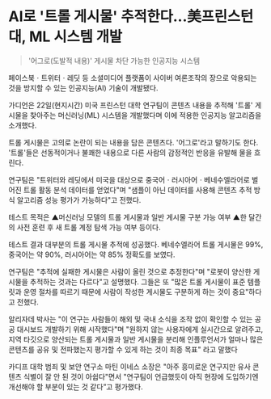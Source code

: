 # AI로 '트롤 게시물' 추적한다...美프린스턴대, ML 시스템 개발

> '어그로(도발적 내용)' 게시물 차단 가능한 인공지능 시스템

페이스북ㆍ트위터ㆍ레딧 등 소셜미디어 플랫폼이 사이버 여론조작의 장으로 악용되는 것을 방지할 수 있는 인공지능(AI) 기술이 개발됐다.

가디언은 22일(현지시간) 미국 프린스턴 대학 연구팀이 콘텐츠 내용을 추적해 '트롤' 게시물을 찾아주는 머신러닝(ML) 시스템을 개발했다며 이에 적용한 인공지능 알고리즘을 소개했다.

트롤 게시물은 고의로 논란이 되는 내용을 담은 콘텐츠다. '어그로'라고 말하기도 한다. 
'트롤'들은 선동적이거나 불쾌한 내용으로 다른 사람의 감정적인 반응을 유발해 물을 흐린다. 

연구팀은 "트위터와 레딧에서 미국을 대상으로 중국어ㆍ러시아어ㆍ베네수엘라어로 벌어진 트롤 활동 분석 데이터를 얻었다"며
"샘플이 아닌 데이터를 사용해 콘텐츠 추적 방식 알고리즘 성능 평가가 가능하다"고 전했다. 

테스트 목적은 ▲머신러닝 모델의 트롤 게시물과 일반 게시물 구분 가능 여부 ▲한 달간의 사전 훈련 후 새 트롤 계정 탐색 가능 여부 등이다. 

테스트 결과 대부분의 트롤 게시물 추적에 성공했다. 
베네수엘라어 트롤 게시물은 99%, 중국어는 약 90%, 러시아어는 약 85% 정확도를 보였다. 

연구팀은 "추적에 실패한 게시물은 사람이 올린 것으로 추정한다"며 "로봇이 양산한 게시물을 추적하는 것과는 다르다"고 설명했다. 
그들은 또 "많은 트롤 게시물이 표준 템플릿과 운영 절차를 따르기 때문에 사람이 작성한 게시물도 구분하게 하는 것이 중요"하다고 전했다.

알리자데 박사는 "이 연구는 사람들이 해외 및 국내 소식을 조작 없이 확인할 수 있는 공공 대시보드 개발하기 위해 시작했다"며 
"원하지 않는 사용자에게 실시간으로 알려주고, 
지역 타깃으로 양산되는 트롤 게시물과 일반 게시물을 분리해 인플루언서가 얼마나 많은 콘텐츠를 공유 및 전파했는지 평가할 수 있게 하는 것이 최종 목표"
라고 말했다

카디프 대학 범죄 및 보안 연구소 마틴 이네스 소장은 "아주 흥미로운 연구지만 유사 콘텐츠 식별이 잘 안 된 것이 아쉽다"면서 
"연구팀이 언급했듯이 아직 현장에 도입하기엔 개선해야 할 부분이 있는 것 같다”고 평가했다. 
